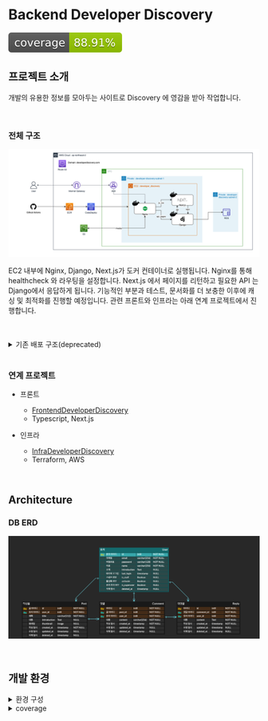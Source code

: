 # Backend Developer Discovery

[![Coverage Status](coverage-badge.svg?dummy=8484744)](./reports/coverage/index.html)


## 프로젝트 소개
개발의 유용한 정보를 모아두는 사이트로 Discovery 에 영감을 받아 작업합니다.

<br>

### 전체 구조

![DeveloperDiscovery](./docs/DeveloperDiscovery_with_nginx.png)

EC2 내부에 Nginx, Django, Next.js가 도커 컨테이너로 실행됩니다. Nginx를 통해 healthcheck 와 라우팅을 설정합니다. Next.js 에서 페이지를 리턴하고 필요한 API 는 Django에서 응답하게 됩니다.
기능적인 부분과 테스트, 문서화를 더 보충한 이후에 캐싱 및 최적화를 진행할 예정입니다. 관련 프론트와 인프라는 아래 연계 프로젝트에서 진행합니다.

<br>

<br>

<details>
<summary>기존 배포 구조(deprecated)</summary>

웹페이지는 SSR 방식으로 프론트 부분은 Vercel 서버에 배포하고, 이를 EC2에 올라가 있는 Django에서 렌더링 합니다. 회원 로직과 게시판이 주 기능으로 마크다운 에디터를 사용하고, 글에 추가되는 이미지는 S3에 업로드 합니다.

![DeveloperDiscoveryDeprecated](./docs/DeveloperDiscovery_deprecated.png)

- 이슈 : 페이지 렌더링 시간이 오래걸림
  - 원인 : 기존 Vercel을 이용하게 되면, 각각 다른 네트워크에 있는 서버로 `EC2` <=> `Vercel` 사이에 통신이 많은 점
  - 해결 : Nginx를 통한 EC2 내부 컨테이너 간의 통신으로 변경 및 캐싱 적용

- 이슈 : Django DEBUG=False 옵션에서 static, media, Next.js 페이지와 각종 이미지 제공 안됨.
  - 해결 : Nginx 도입

</details>

<br>

### 연계 프로젝트

- 프론트 
  - [FrontendDeveloperDiscovery](https://github.com/rha6780/Frontend_Developer_Discovery)
  - Typescript, Next.js

- 인프라
  - [InfraDeveloperDiscovery](https://github.com/rha6780/Infra_Developer_Discovery) 
  - Terraform, AWS


<br>

## Architecture

### DB ERD
![Developer Discovery](./docs/Developer%20DiscoveryDBERD.png)

<br>

## 개발 환경

<details>
<summary>환경 구성</summary>

- Python 3.10
- 다음 명령어를 순차적으로 실행하여 환경 구성을 합니다.
- git clone 프로젝트_CLONE_URL
- `pipenv install`
- `pipenv shell` 로 가상환경에 들어갑니다.
- .envs 폴더를 생성하고 폴더 안에 .dev, .prod, .test 파일을 생성합니다.
- 해당 파일들에 아래 코드를 작성합니다.
```
SECRET_KEY='시크릿 키'
POSTGRES_DB=test_db
POSTGRES_USER=postgres
POSTGRES_PASSWORD=postgres
POSTGRES_HOST=127.0.0.1
POSTGRES_PORT=5432
```

</details>

<details>
<summary>coverage</summary>

- 로컬에서 환경 구성 이후 developer_discover 폴더에서 coverage run manage.py test 를 통해 현재 커버리지를 알 수 있습니다. 로컬 개발 시 수시로 확인해서 80% 를 목표로 테스트 코드를 작성합시다.
- [coverage](https://coverage.readthedocs.io/en/latest/index.html) 및 [badge](https://smarie.github.io/python-genbadge/) 관련 문서를 참고하세요.
- TODO: github action으로 coverage 뱃지 업데이트 자동화하기

**스크립트**

- scripts 폴더에서 sh coverage_update.sh

**수동 업데이트**
- 프로젝트 루트에서 `cd developer discover`
- 이전에 테스트한 결과가 있는 경우, `coverage erase`
- `coverage run manage.py test` 를 통해 테스트
- `coverage xml && coverage html` 로 각각 파일 생성
- `mv coverage.xml ../reports/coverage` html의 경우 htmlcov 에서 index를 coverage 폴더로 이동
- 프로젝트 루트에서 `genbadge coverage`로 뱃지 업데이트

</details>
